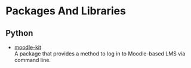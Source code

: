 # Packages And Libraries

## Python

- [moodle-kit](https://github.com/ahmadfebrianto/moodle-kit)  
  A package that provides a method to log in to Moodle-based LMS via command line. 
